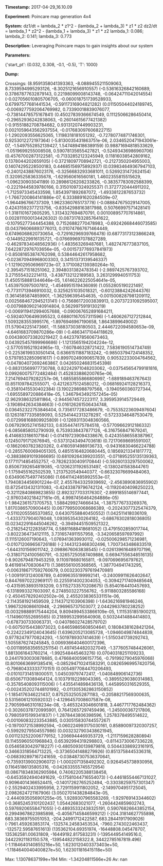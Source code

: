 **Timestamp:** 2017-04-29_16.10.09

**Experiment:** Poincare map generation 4x4

**System:**
dz1/dt = lambda_2 * z1^2 - (lambda_2 + lambda_3) * z1 * z2 
dz2/dt = lambda_1 * z2^2 - (lambda_1 + lambda_3) * z1 * z2 
lambda_1: 0.086; lambda_2: 0.141; lambda_3: 0.773

**Description:** Leveraging Poincare maps to gain insights about our system

**Parameters:**

{'start_pt': (0.032, 0.308, -0.1, -0.5), 'T': 1000}

**Dump:**



Crossings:
(8.9591358041393363, -8.0889455211509063, 8.7339594995293126, -8.3025121656910557)
(-0.53616326842160689, 0.37867877632879143, 0.22198099008143748, -0.06424711042014554)
(-0.027056010805706705, -0.060018751739528933, 0.67997577681441534, -0.59117316904821282)
(0.011505044024189745, -0.0069277592064769982, 0.73390018839076077, -0.73814478575167841)
(0.45027839366674549, 0.11125066286450414, -0.29652936242838063, -0.26014615677421382)
(-0.91551882708784682, 0.93131207449903231, 0.0021059643562937554, -0.017683097606822715)
(-1.2902093556625065, 1.1198318181051292, -0.72780774871746301, 0.9253012272197364)
(-5.8130035431863751e-06, 2.0346520471943061e-07, -1.5497552852139427, 1.5474894186389159)
(0.98871694818533629, -1.0519699255008508, 0.59078135655427821, -0.52493436986960706)
(0.45767002873122581, -0.71332852123245949, 0.11816038542809162, 0.1378044202659105)
(-0.37218097708942721, -0.2127350204955003, 0.14074295228500183, 0.44685156975892937)
(0.039834649367947103, -0.24012438876023176, -0.32566832933681011, 0.5269231472624154)
(1.3209525836335678, -1.629560616560181, 1.4602355815515629, -1.096230903041189)
(0.28986126208233826, -0.38357783092588399, -0.22219445839780166, 0.31501097324925537)
(1.3727720444911202, -1.7125973345433598, 1.8543971892687072, -1.4933812287653732)
(-1.7667200864141886e-07, 6.3338891620284509e-07, -1.964496766737309, 1.9623360765173778)
(-0.088847675029147005, 0.42431592377213756, -0.83542988163817988, 0.50766997571428141)
(-1.3181101672605295, 1.3134327694870791, 0.001008957707614861, 0.0028111000134426302)
(0.087317832857641622, -0.10795277344454388, 0.71526882770478983, -0.69242668446073585)
(0.043796066893776013, 0.010747667671464449, 0.67496068620730654, -0.72916296939766478)
(0.68773173123866249, -0.14495229916135721, -0.076699697078827289, -0.46297834048562936)
(-1.483563269487681, 1.4827476773837105, 7.6422872976703656e-05, -0.001573776937841973)
(-0.85081653874762098, 0.53844642617958682, -0.023670949968003303, 0.34151373139546337)
(-1.1219029506969723e-07, 3.1710082139380264e-10, -2.3954571518251062, 2.3948031382478354)
(-2.9897425767393702, 3.2715554322214113, -3.4387132122189583, 3.2631299940511753)
(1.4505158881344646e-05, 1.6146226225054641e-05, 1.4539750975007812, -1.4546951519436089)
(1.0552805190221497, -0.77311713946910032, 0.3256251035018321, -0.60123884242644376)
(1.3614585874859901, -1.362596395454635, -0.0015008287981209112, 0.0025684672945213141)
(-0.75686172003839913, 0.20737231092595007, -0.0079880902140914804, 0.5629975919130219)
(-0.0069119412994057688, -0.090067652891684211, -0.59240706499395523, 0.68801167057311596)
(-1.4606267127212844, 1.5093283553995176, -1.8976946967190658, 1.8643899649002)
(11.579042251473661, -11.588373038180503, 2.4446722094580653e-09, -4.6461683709870286e-09)
(-0.48634171044118629, 0.0043800733820219427, 0.44237978560673463, 0.043925457899966686)
(-1.1213565194204224e-12, -2.5770519521924965e-13, -7.607846328721422, 7.5836190514734749)
(-0.22536199330501414, 0.63661511887183242, -0.98503794724148352, 0.57978532850961617)
(-0.89970249090657839, 0.90532233004764562, -0.047804072692463867, 0.042650246831545398)
(-0.88313569977730788, 0.82242971048203062, -0.037545654799181816, 0.099260075772482484)
(1.452833886200765e-06, 7.2147694079282257e-06, 1.6855855866806997, -1.689189463767643)
(0.8511097842555071, -0.42126375124580212, -0.068169241128216373, -0.35810415530402384)
(3.1902298988797568, -3.1940560360727344, -1.6955589720886418e-05, 1.3467943492157245e-05)
(2.9629386325811864, -2.9445674572223117, 3.3959539145729449, -3.1908942634384663)
(-0.016126261506434748, 0.036452322753846404, 0.7356177283486679, -0.75535223609497604)
(0.12631877335859093, 0.52541442313278297, -0.57233346487530479, -0.072998168809925809)
(-0.12693113048360566, 0.067929052741582133, 0.6354474175784518, -0.57709662912186332)
(-6.0856858052790939, 6.7539338437877126, -6.3167568471679241, 6.4146833186107184)
(-0.014197239094338676, 0.42435586558387967, 0.12450791712676945, -0.53731243494703618)
(0.72170698695591007, -0.18620607823820262, 0.41605914989136733, -0.94316830466224788)
(-0.28557600694051305, 0.48515164820680445, 0.18569213341817772, -0.38838691019366695)
(0.68109264399203551, -0.071895255135139363, 0.17711714854552757, -0.78262330409170844)
(-0.59260133297500062, 0.85067392654819085, -0.12062311926531497, -0.1380241583844761)
(-1.1759455162502539, 1.2137520549440377, -0.66323076699484063, 0.63490675497745086)
(1.6641142485992553e-07, 1.7940834456901224e-07, 2.4557843325939692, -2.4563890836955902)
(0.87254134321311083, -0.42433879796742124, -0.11920404098250223, -0.32112840869823855)
(2.8923277033176307, -2.8991855146977441, -2.9760340218427161e-05, 4.9987456464264886e-05)
(-1.9842361573705753, 1.5884299274666434, -1.3875776733269376, 1.8170386570900445)
(0.067799500068686389, -0.20243077325474379, -0.51102055565370852, 0.64307558840450552)
(1.042511418036109, -1.4333737904078048, 1.0939535430264182, -0.68676302818036805)
(0.023422916445046262, -0.39494451509521322, -0.21825421228358774, 0.58811688418681052)
(3.4791502859017744, -3.8022364734121115, 3.7316574911557958, -3.3420658597697992)
(1.1115126007190643, -1.0769413639930112, -0.025006298571236981, -0.010712069656726188)
(-2.1443123468302496, 1.7007343486833519, -1.6443101569011742, 2.0988676063838545)
(-0.026139616489707196, -0.31807124100560791, -0.32657250587409886, 0.66947556348516135)
(-8.9026794879453259, 9.110978680165811, -9.0970696956797621, 9.4619814708306471)
(1.3865561005368565, -1.387704941743295, -0.0063186717592760679, 0.0032303797619470981)
(-1.0091913124008789, 0.40996355199992141, -0.24009911626402647, 0.84476970222969117)
(0.2255914002304053, -0.30942717409485648, -0.43159538935193209, 0.51152733570208675)
(5.8540164410457693, -6.1318993327603097, 6.2748503227556762, -5.9118803285586168)
(-2.4504578292402502e-06, 2.4552038365331151e-06, -2.1143581921459509, 2.1143712103906398)
(-1.6436216981946246, 1.9967326086610948, -2.296965737503077, 2.0442963780238252)
(0.003298889175444204, 9.8094994533866109e-05, 1.1115351851900213, -1.1149601552695565)
(0.21899532995640908, 0.50324414884414803, -0.6787307330063731, -0.040786027428579702)
(-0.60750154438073023, 0.64659865608504641, 0.18084381628421264, -0.22422349124043645)
(1.6396205213085728, -1.0946049874844839, 0.97782479770824293, -1.5019789307414639)
(-1.5150341739292743, 1.5055876274245845, 0.0069366404600172396, -0.0011895835655251154)
(1.4974544820327049, -1.3776057484426061, 1.8813061643760214, -1.992548445463276)
(0.07040318251109233, 0.24417930030878685, 0.47668400596157756, -0.79199279045976068)
(0.80106636991385416, -0.085294710241583291, 0.08265969957420756, -0.79680433333770151)
(0.0054977084470206493, -0.010107314518000511, 1.045039797472417, -1.040848906142736)
(0.65067113089464124, 0.10379192298043365, -0.38955290380314983, -0.35785408093115006)
(-1.4355414898436136, 1.4458950316529355, -0.0024352027448101992, -0.011305362863150852)
(-1.1854176346221437, 0.87525325052871183, -0.20588217569300635, 0.53156061210592032)
(-4.1296457008607587e-08, 2.7905994631018234e-08, -3.4653243046601818, 3.4467717762484362)
(-0.30260378720995901, 0.76412657297459496, -1.245000367217806, 0.79805915199341837)
(-1.2878443806398596, 1.2578378495514622, -0.001060832233543885, 0.030515830744557267)
(-0.19700721538992594, -0.060224993175030161, 0.85890097320307257, -0.59929279504557986)
(0.0032327903438621945, 0.0011232522006779152, 1.2066944469353729, -1.2117159628280894)
(0.11455960501968843, 0.65392994319298803, -0.81143730067336228, 0.05465830429718227)
(-0.48050930139879816, 0.50443386923161915, 0.34663318564713225, -0.37365041488279926)
(0.8513758445336318, -0.068392897167241659, -0.038487307536370641, -0.73593139002906072)
(-1.0002071358492302, 0.9264545738930956, 0.11645186135805316, -0.042633555745572954)
(0.086718348362905984, 0.74062205388138458, -0.64535924940491629, -0.17581044716554073)
(-0.44618554467131027, 0.90964014366524415, -0.14017262765252494, -0.33038259757301347)
(-2.5529402433995956, 2.7291159911802052, -2.1499704951725045, 2.0982624721167906)
(3.0502701438284843e-05, -2.4440935056901255e-05, 1.9289307965583269, -1.929769143344602)
(-0.36852453101202437, 1.05442683021077, -1.2604424859602743, 0.59769206558471055)
(-0.48935332438325191, 0.59076826643852154, 0.29949678623985898, -0.40567145846599212)
(-204.31814627755898, 683.38369755051053, -204.24991712422587, 683.28441917909026)
(-7961.459263853174, -132574.24583453534, -7960.2743022463437, -132572.59587651613)
(135362104.69351974, -16448808.045478707, 135362581.00631809, -16449192.817583231)
(-139544954149516.0, 34422921183150.578, -139544822158322.8, 34422785167819.496)
(-1.1184640140855216e+50, 1.6230120403373403e+50, -1.1184640040400827e+50, 1.623011816415118e+50)

Max:
1.13078637199e+194
Min:
-1.34204811566e+26
Av:
nan